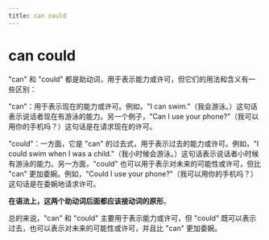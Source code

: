 ```yaml
---
title: can could
---
```


# can could

"can" 和 "could" 都是助动词，用于表示能力或许可，但它们的用法和含义有一些区别：

"can"：用于表示现在的能力或许可。例如，"I can swim."（我会游泳。）这句话表示说话者现在有游泳的能力。另一个例子，"Can I use your phone?"（我可以用你的手机吗？）这句话是在请求现在的许可。

"could"：一方面，它是 "can" 的过去式，用于表示过去的能力或许可。例如，"I could swim when I was a child."（我小时候会游泳。）这句话表示说话者小时候有游泳的能力。另一方面，"could" 也可以用于表示对未来的可能性或许可，但比 "can" 更加委婉。例如，"Could I use your phone?"（我可以用你的手机吗？）这句话是在委婉地请求许可。

**在语法上，这两个助动词后面都应该接动词的原形**。

总的来说，"can" 和 "could" 主要用于表示能力或许可，但 "could" 既可以表示过去，也可以表示对未来的可能性或许可，并且比 "can" 更加委婉。

